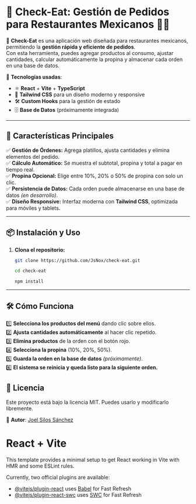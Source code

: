# 🌮 Check-Eat: Gestión de Pedidos para Restaurantes Mexicanos 🍹🔥  

📌 **Check-Eat** es una aplicación web diseñada para restaurantes mexicanos, permitiendo la **gestión rápida y eficiente de pedidos**.  
Con esta herramienta, puedes agregar productos al consumo, ajustar cantidades, calcular automáticamente la propina y almacenar cada orden en una base de datos.

🚀 **Tecnologías usadas**:
- ⚛️ **React** + **Vite** + **TypeScript**  
- 🎨 **Tailwind CSS** para un diseño moderno y responsive  
- 🛠️ **Custom Hooks** para la gestión de estado  
- 🗄️ **Base de Datos** (próximamente integrada)  

---

## 🚀 Características Principales  
✅ **Gestión de Órdenes:** Agrega platillos, ajusta cantidades y elimina elementos del pedido.  
✅ **Cálculo Automático:** Se muestra el subtotal, propina y total a pagar en tiempo real.  
✅ **Propina Opcional:** Elige entre 10%, 20% o 50% de propina con solo un clic.  
✅ **Persistencia de Datos:** Cada orden puede almacenarse en una base de datos *(en desarrollo)*.  
✅ **Diseño Responsive:** Interfaz moderna con **Tailwind CSS**, optimizada para móviles y tablets.  


---

## 📦 Instalación y Uso  
1. **Clona el repositorio:**  
   ```sh
   git clone https://github.com/JsNox/check-eat.git

   cd check-eat

   npm install
---


## 🛠️ Cómo Funciona  
1️⃣ **Selecciona los productos del menú** dando clic sobre ellos.  
2️⃣ **Ajusta cantidades automáticamente** al hacer clic repetido.  
3️⃣ **Elimina productos** de la orden con el botón rojo.  
4️⃣ **Selecciona la propina** (10%, 20%, 50%).  
5️⃣ **Guarda la orden en la base de datos** *(próximamente)*.  
6️⃣ **El sistema se reinicia y queda listo para la siguiente orden.**  

## 📜 Licencia
Este proyecto está bajo la licencia MIT. Puedes usarlo y modificarlo libremente.

📌 **Autor**: [Joel Silos Sánchez](https://github.com/JsNox)


# React + Vite

This template provides a minimal setup to get React working in Vite with HMR and some ESLint rules.

Currently, two official plugins are available:

- [@vitejs/plugin-react](https://github.com/vitejs/vite-plugin-react/blob/main/packages/plugin-react/README.md) uses [Babel](https://babeljs.io/) for Fast Refresh
- [@vitejs/plugin-react-swc](https://github.com/vitejs/vite-plugin-react-swc) uses [SWC](https://swc.rs/) for Fast Refresh
